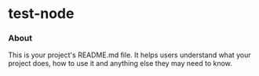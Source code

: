test-node
=========

### About

This is your project's README.md file. It helps users understand what your
project does, how to use it and anything else they may need to know.